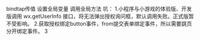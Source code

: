 bindtap传值
设置全局变量
调用全局方法
坑：
1.小程序与小游戏的体验版、开发版调用 wx.getUserInfo 接口，将无法弹出授权询问框，默认调用失败。正式版暂不受影响。
2.获取授权绑定button事件，from提交表单绑定事件，所以需要跳页分开绑定事件。
3